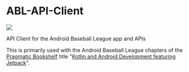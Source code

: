 # ABL-API-Client

[![](https://jitpack.io/v/dev.mfazio/ABL-API-Client.svg)](https://jitpack.io/#dev.mfazio/ABL-API-Client)

API Client for the Android Baseball League app and APIs

This is primarily used with the Android Baseball League chapters of the [Pragmatic Bookshelf](https://pragprog.com/) title "[Kotlin and Android Development featuring Jetpack](https://pragprog.com/titles/mfjetpack/kotlin-and-android-development-featuring-jetpack/)".